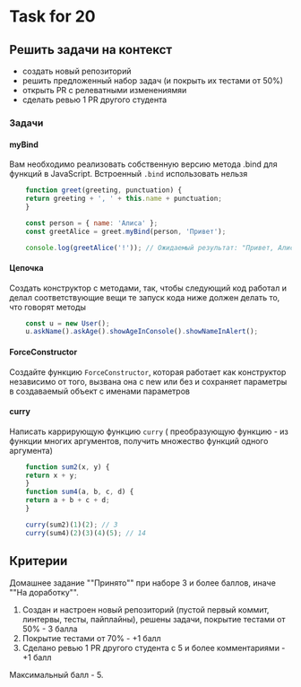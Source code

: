 # Task for 20

## Решить задачи на контекст

- создать новый репозиторий
- решить предложенный набор задач (и покрыть их тестами от 50%)
- открыть PR с релеватными изменениямяи
- сделать ревью 1 PR другого студента

### Задачи

#### myBind

Вам необходимо реализовать собственную версию метода .bind для функций в JavaScript. Встроенный `.bind` использовать нельзя

```js
    function greet(greeting, punctuation) {
    return greeting + ', ' + this.name + punctuation;
    }

    const person = { name: 'Алиса' };
    const greetAlice = greet.myBind(person, 'Привет');

    console.log(greetAlice('!')); // Ожидаемый результат: "Привет, Алиса!"
```

#### Цепочка

Создать конструктор с методами, так, чтобы следующий код работал и делал соответствующие вещи те запуск кода ниже должен делать то, что говорят методы

```js
    const u = new User();
    u.askName().askAge().showAgeInConsole().showNameInAlert();
```

#### ForceConstructor

Создайте функцию `ForceConstructor`, которая работает как конструктор независимо от того, вызвана она с new или без и сохраняет параметры в создаваемый объект с именами параметров

#### curry

Написать каррирующую функцию `curry` ( преобразующую функцию - из функции многих аргументов, получить множество функций одного аргумента)

```js
    function sum2(x, y) {
    return x + y;
    }
    function sum4(a, b, c, d) {
    return a + b + c + d;
    }

    curry(sum2)(1)(2); // 3
    curry(sum4)(2)(3)(4)(5); // 14
```

## Критерии

Домашнее задание ""Принято"" при наборе 3 и более баллов, иначе ""На доработку"".

1. Создан и настроен новый репозиторий (пустой первый коммит, линтервы, тесты, пайплайны), решены задачи, покрытие тестами от 50% - 3 балла
2. Покрытие тестами от 70% - +1 балл
3. Сделано ревью 1 PR другого студента с 5 и более комментариями - +1 балл

Максимальный балл - 5.
